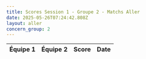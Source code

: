 ```yaml
---
title: Scores Session 1 - Groupe 2 - Matchs Aller
date: 2025-05-26T07:24:42.808Z
layout: aller
concern_group: 2
---
```




| Équipe 1 | Équipe 2 | Score | Date |
|----------|----------|-------|------|

